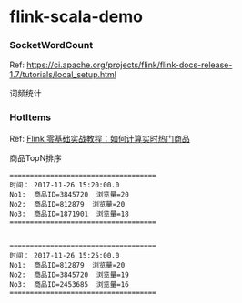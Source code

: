 # flink-scala-demo

### SocketWordCount

Ref: https://ci.apache.org/projects/flink/flink-docs-release-1.7/tutorials/local_setup.html

词频统计

### HotItems

Ref: [Flink 零基础实战教程：如何计算实时热门商品](http://wuchong.me/blog/2018/11/07/use-flink-calculate-hot-items/)

商品TopN排序

```
====================================
时间： 2017-11-26 15:20:00.0
No1:  商品ID=3845720  浏览量=20
No2:  商品ID=812879  浏览量=20
No3:  商品ID=1871901  浏览量=18
====================================


====================================
时间： 2017-11-26 15:25:00.0
No1:  商品ID=812879  浏览量=20
No2:  商品ID=3845720  浏览量=19
No3:  商品ID=2453685  浏览量=16
====================================
```
